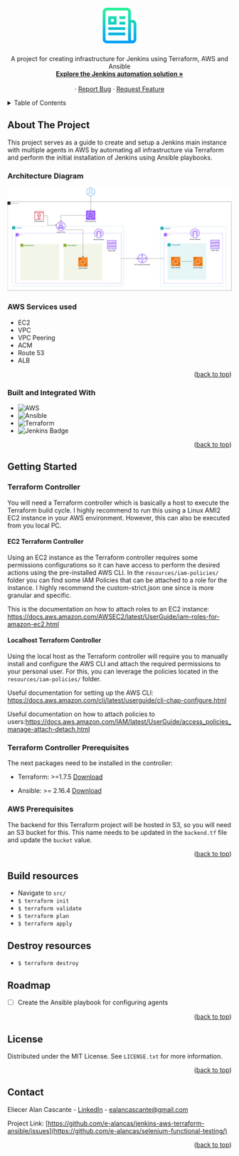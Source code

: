 <!-- PROJECT LOGO -->
<br />
<div align="center">
  <a href="https://github.com/e-alancas/selenium-functional-testing">
    <img src="resources/img/logo.png" alt="Logo" width="80" height="80">
  </a>

  <h3 align="center"></h3>

  <p align="center">
    A project for creating infrastructure for Jenkins using Terraform, AWS and Ansible
    <br />
    <a href="https://github.com/e-alancas/jenkins-aws-terraform-ansible"><strong>Explore the Jenkins automation solution »</strong></a>
    <br />
    <br />
    ·
    <a href="https://github.com/e-alancas/jenkins-aws-terraform-ansible/issues">Report Bug</a>
    ·
    <a href="https://github.com/e-alancas/jenkins-aws-terraform-ansible/issues">Request Feature</a>
  </p>
</div>



<!-- TABLE OF CONTENTS -->
<details>
  <summary>Table of Contents</summary>
  <ol>
    <li>
      <a href="#about-the-project">About The Project</a>
      <ul>
        <li><a href="#built-and-integrated-with">Built and Integrated With </a></li>
      </ul>
    </li>
    <li>
      <a href="#getting-started">Getting Started</a>
      <ul>
        <li><a href="#prerequisites">Prerequisites</a></li>
        <li><a href="#installation">Installation</a></li>
      </ul>
    </li>
    <li><a href="#usage">Usage</a></li>
    <li><a href="#roadmap">Roadmap</a></li>
    <li><a href="#contributing">Contributing</a></li>
    <li><a href="#license">License</a></li>
    <li><a href="#contact">Contact</a></li>
  </ol>
</details>



<!-- ABOUT THE PROJECT -->
## About The Project

This project serves as a guide to create and setup a Jenkins main instance with multiple agents in AWS by automating all infrastructure via Terraform and perform the initial installation of Jenkins using Ansible playbooks.

### Architecture Diagram

<div align="center">
  <a href="https://github.com/e-alancas/jenkins-aws-terraform-ansible">
    <img src="resources/img/architecture.jpg" alt="architecture" >
  </a>

</div>

### AWS Services used
* EC2
* VPC
* VPC Peering
* ACM
* Route 53
* ALB

<p align="right">(<a href="#readme-top">back to top</a>)</p>



### Built and Integrated With

* ![AWS](https://img.shields.io/badge/AWS-%23FF9900.svg?style=for-the-badge&logo=amazon-aws&logoColor=white)
* ![Ansible](https://img.shields.io/badge/ansible-%231A1918.svg?style=for-the-badge&logo=ansible&logoColor=white)
* ![Terraform](https://img.shields.io/badge/terraform-%235835CC.svg?style=for-the-badge&logo=terraform&logoColor=white)
* ![Jenkins Badge](https://img.shields.io/badge/Jenkins-D24939?style=for-the-badge&logo=Jenkins&logoColor=white)


<p align="right">(<a href="#readme-top">back to top</a>)</p>

<!-- GETTING STARTED -->
## Getting Started

### Terraform Controller
You will need a Terraform controller which is basically a host to execute the Terraform build cycle. I highly recommend to run this using a Linux AMI2 EC2 instance in your AWS environment. However, this can also be executed from you local PC.

#### EC2 Terraform Controller
Using an EC2 instance as the Terraform controller requires some permissions configurations so it can have access to perform the desired actions using the pre-installed AWS CLI. In the ```resources/iam-policies/``` folder you can find some IAM Policies that can be attached to a role for the instance. I highly recommend the custom-strict.json one since is more granular and specific.

This is the documentation on how to attach roles to an EC2 instance: https://docs.aws.amazon.com/AWSEC2/latest/UserGuide/iam-roles-for-amazon-ec2.html


#### Localhost Terraform Controller
Using the local host as the Terraform controller will require you to manually install and configure the AWS CLI and attach the required permissions to your personal user. For this, you can leverage the policies located in the ```resources/iam-policies/``` folder.

Useful documentation for setting up the AWS CLI: https://docs.aws.amazon.com/cli/latest/userguide/cli-chap-configure.html

Useful documentation on how to attach policies to users:https://docs.aws.amazon.com/IAM/latest/UserGuide/access_policies_manage-attach-detach.html


### Terraform Controller Prerequisites
The next packages need to be installed in the controller:

* Terraform: >=1.7.5 [Download](https://developer.hashicorp.com/terraform/install)

* Ansible: >= 2.16.4 [Download](https://docs.ansible.com/ansible/latest/installation_guide/intro_installation.html)

### AWS Prerequisites
The backend for this Terraform project will be hosted in S3, so you will need an S3 bucket for this. This name needs to be updated in the ```backend.tf``` file and update the ```bucket``` value.

<p align="right">(<a href="#readme-top">back to top</a>)</p>

## Build resources

* Navigate to ```src/```
* ```$ terraform init```
* ```$ terraform validate```
* ```$ terraform plan```
* ```$ terraform apply```

## Destroy resources

* ```$ terraform destroy```

## Roadmap

- [ ] Create the Ansible playbook for configuring agents

<p align="right">(<a href="#readme-top">back to top</a>)</p>

<!-- LICENSE -->
## License

Distributed under the MIT License. See `LICENSE.txt` for more information.

<p align="right">(<a href="#readme-top">back to top</a>)</p>

<!-- CONTACT -->
## Contact

Eliecer Alan Cascante - [LinkedIn](https://www.linkedin.com/in/eliecer-alan-cascante/) - ealancascante@gmail.com

Project Link: [https://github.com/e-alancas/jenkins-aws-terraform-ansible/issues](https://github.com/e-alancas/selenium-functional-testing/)

<p align="right">(<a href="#readme-top">back to top</a>)</p>